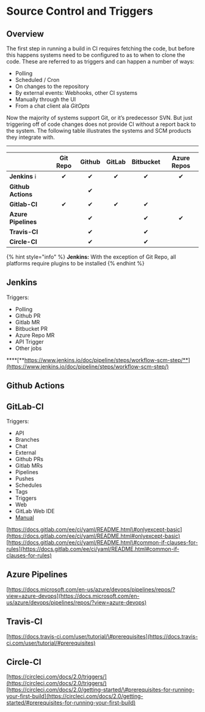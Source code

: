 # Source Control and Triggers

## Overview

The first step in running a build in CI requires fetching the code, but before this happens systems need to be configured to as to when to clone the code. These are referred to as triggers and can happen a number of ways:

* Polling
* Scheduled / Cron
* On changes to the repository
* By external events: Webhooks, other CI systems
* Manually through the UI
* From a chat client ala _GitOpts_

Now the majority of systems support Git, or it’s predecessor SVN. But just triggering off of code changes does not provide CI without a report back to the system. The following table illustrates the systems and SCM products they integrate with.  
****

|  | **Git Repo** | **Github** | **GitLab** | **Bitbucket** | **Azure Repos** |
| :--- | :---: | :---: | :---: | :---: | :---: |
| **Jenkins** ℹ  | ✔ | ✔ | ✔ | ✔ | ✔ |
| **Github Actions** |  | ✔ |  |  |  |
| **Gitlab-CI** | ✔ | ✔ | ✔ | ✔ |  |
| **Azure Pipelines** |  | ✔ |  | ✔ | ✔ |
| **Travis-CI** |  | ✔ |  | ✔ |  |
| **Circle-CI** |  | ✔ |  | ✔ |  |

{% hint style="info" %}
**Jenkins:** With the exception of Git Repo, all platforms require plugins to be installed
{% endhint %}

## **Jenkins**

Triggers:

* Polling
* Github PR
* Gitlab MR
* Bitbucket PR
* Azure Repo MR
* API Trigger
* Other jobs

 ****[**https://www.jenkins.io/doc/pipeline/steps/workflow-scm-step/**](https://www.jenkins.io/doc/pipeline/steps/workflow-scm-step/)

## Github Actions

## GitLab-CI

Triggers:

* API
* Branches
* Chat
* External
* Github PRs
* Gitlab MRs
* Pipelines
* Pushes
* Schedules
* Tags
* Triggers
* Web
* GitLab Web IDE
* [Manual](https://docs.gitlab.com/ee/ci/yaml/README.html#whenmanual)

[https://docs.gitlab.com/ee/ci/yaml/README.html\#onlyexcept-basic](https://docs.gitlab.com/ee/ci/yaml/README.html#onlyexcept-basic)  
[https://docs.gitlab.com/ee/ci/yaml/README.html\#common-if-clauses-for-rules](https://docs.gitlab.com/ee/ci/yaml/README.html#common-if-clauses-for-rules)

## Azure Pipelines

[https://docs.microsoft.com/en-us/azure/devops/pipelines/repos/?view=azure-devops](https://docs.microsoft.com/en-us/azure/devops/pipelines/repos/?view=azure-devops)

## Travis-CI

[https://docs.travis-ci.com/user/tutorial/\#prerequisites](https://docs.travis-ci.com/user/tutorial/#prerequisites)

## Circle-CI

[https://circleci.com/docs/2.0/triggers/](https://circleci.com/docs/2.0/triggers/)  
[https://circleci.com/docs/2.0/getting-started/\#prerequisites-for-running-your-first-build](https://circleci.com/docs/2.0/getting-started/#prerequisites-for-running-your-first-build)  




  


